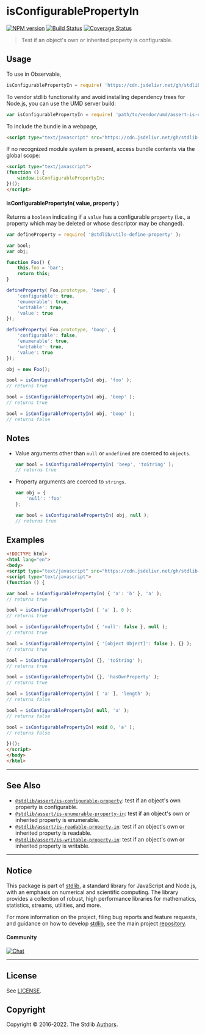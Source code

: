 <!--

@license Apache-2.0

Copyright (c) 2018 The Stdlib Authors.

Licensed under the Apache License, Version 2.0 (the "License");
you may not use this file except in compliance with the License.
You may obtain a copy of the License at

   http://www.apache.org/licenses/LICENSE-2.0

Unless required by applicable law or agreed to in writing, software
distributed under the License is distributed on an "AS IS" BASIS,
WITHOUT WARRANTIES OR CONDITIONS OF ANY KIND, either express or implied.
See the License for the specific language governing permissions and
limitations under the License.

-->

# isConfigurablePropertyIn

[![NPM version][npm-image]][npm-url] [![Build Status][test-image]][test-url] [![Coverage Status][coverage-image]][coverage-url] <!-- [![dependencies][dependencies-image]][dependencies-url] -->

> Test if an object's own or inherited property is configurable.



<section class="usage">

## Usage

To use in Observable,

```javascript
isConfigurablePropertyIn = require( 'https://cdn.jsdelivr.net/gh/stdlib-js/assert-is-configurable-property-in@umd/browser.js' )
```

To vendor stdlib functionality and avoid installing dependency trees for Node.js, you can use the UMD server build:

```javascript
var isConfigurablePropertyIn = require( 'path/to/vendor/umd/assert-is-configurable-property-in/index.js' )
```

To include the bundle in a webpage,

```html
<script type="text/javascript" src="https://cdn.jsdelivr.net/gh/stdlib-js/assert-is-configurable-property-in@umd/browser.js"></script>
```

If no recognized module system is present, access bundle contents via the global scope:

```html
<script type="text/javascript">
(function () {
    window.isConfigurablePropertyIn;
})();
</script>
```

#### isConfigurablePropertyIn( value, property )

Returns a `boolean` indicating if a `value` has a configurable `property` (i.e., a property which may be deleted or whose descriptor may be changed).

<!-- eslint-disable no-restricted-syntax -->

```javascript
var defineProperty = require( '@stdlib/utils-define-property' );

var bool;
var obj;

function Foo() {
    this.foo = 'bar';
    return this;
}

defineProperty( Foo.prototype, 'beep', {
    'configurable': true,
    'enumerable': true,
    'writable': true,
    'value': true
});

defineProperty( Foo.prototype, 'boop', {
    'configurable': false,
    'enumerable': true,
    'writable': true,
    'value': true
});

obj = new Foo();

bool = isConfigurablePropertyIn( obj, 'foo' );
// returns true

bool = isConfigurablePropertyIn( obj, 'beep' );
// returns true

bool = isConfigurablePropertyIn( obj, 'boop' );
// returns false
```

</section>

<!-- /.usage -->

<section class="notes">

## Notes

-   Value arguments other than `null` or `undefined` are coerced to `objects`.

    ```javascript
    var bool = isConfigurablePropertyIn( 'beep', 'toString' );
    // returns true
    ```

-   Property arguments are coerced to `strings`.

    ```javascript
    var obj = {
        'null': 'foo'
    };

    var bool = isConfigurablePropertyIn( obj, null );
    // returns true
    ```

</section>

<!-- /.notes -->

<section class="examples">

## Examples

<!-- eslint-disable object-curly-newline -->

<!-- eslint no-undef: "error" -->

```html
<!DOCTYPE html>
<html lang="en">
<body>
<script type="text/javascript" src="https://cdn.jsdelivr.net/gh/stdlib-js/assert-is-configurable-property-in@umd/browser.js"></script>
<script type="text/javascript">
(function () {

var bool = isConfigurablePropertyIn( { 'a': 'b' }, 'a' );
// returns true

bool = isConfigurablePropertyIn( [ 'a' ], 0 );
// returns true

bool = isConfigurablePropertyIn( { 'null': false }, null );
// returns true

bool = isConfigurablePropertyIn( { '[object Object]': false }, {} );
// returns true

bool = isConfigurablePropertyIn( {}, 'toString' );
// returns true

bool = isConfigurablePropertyIn( {}, 'hasOwnProperty' );
// returns true

bool = isConfigurablePropertyIn( [ 'a' ], 'length' );
// returns false

bool = isConfigurablePropertyIn( null, 'a' );
// returns false

bool = isConfigurablePropertyIn( void 0, 'a' );
// returns false

})();
</script>
</body>
</html>
```

</section>

<!-- /.examples -->

<!-- Section for related `stdlib` packages. Do not manually edit this section, as it is automatically populated. -->

<section class="related">

* * *

## See Also

-   <span class="package-name">[`@stdlib/assert/is-configurable-property`][@stdlib/assert/is-configurable-property]</span><span class="delimiter">: </span><span class="description">test if an object's own property is configurable.</span>
-   <span class="package-name">[`@stdlib/assert/is-enumerable-property-in`][@stdlib/assert/is-enumerable-property-in]</span><span class="delimiter">: </span><span class="description">test if an object's own or inherited property is enumerable.</span>
-   <span class="package-name">[`@stdlib/assert/is-readable-property-in`][@stdlib/assert/is-readable-property-in]</span><span class="delimiter">: </span><span class="description">test if an object's own or inherited property is readable.</span>
-   <span class="package-name">[`@stdlib/assert/is-writable-property-in`][@stdlib/assert/is-writable-property-in]</span><span class="delimiter">: </span><span class="description">test if an object's own or inherited property is writable.</span>

</section>

<!-- /.related -->

<!-- Section for all links. Make sure to keep an empty line after the `section` element and another before the `/section` close. -->


<section class="main-repo" >

* * *

## Notice

This package is part of [stdlib][stdlib], a standard library for JavaScript and Node.js, with an emphasis on numerical and scientific computing. The library provides a collection of robust, high performance libraries for mathematics, statistics, streams, utilities, and more.

For more information on the project, filing bug reports and feature requests, and guidance on how to develop [stdlib][stdlib], see the main project [repository][stdlib].

#### Community

[![Chat][chat-image]][chat-url]

---

## License

See [LICENSE][stdlib-license].


## Copyright

Copyright &copy; 2016-2022. The Stdlib [Authors][stdlib-authors].

</section>

<!-- /.stdlib -->

<!-- Section for all links. Make sure to keep an empty line after the `section` element and another before the `/section` close. -->

<section class="links">

[npm-image]: http://img.shields.io/npm/v/@stdlib/assert-is-configurable-property-in.svg
[npm-url]: https://npmjs.org/package/@stdlib/assert-is-configurable-property-in

[test-image]: https://github.com/stdlib-js/assert-is-configurable-property-in/actions/workflows/test.yml/badge.svg?branch=main
[test-url]: https://github.com/stdlib-js/assert-is-configurable-property-in/actions/workflows/test.yml?query=branch:main

[coverage-image]: https://img.shields.io/codecov/c/github/stdlib-js/assert-is-configurable-property-in/main.svg
[coverage-url]: https://codecov.io/github/stdlib-js/assert-is-configurable-property-in?branch=main

<!--

[dependencies-image]: https://img.shields.io/david/stdlib-js/assert-is-configurable-property-in.svg
[dependencies-url]: https://david-dm.org/stdlib-js/assert-is-configurable-property-in/main

-->

[chat-image]: https://img.shields.io/gitter/room/stdlib-js/stdlib.svg
[chat-url]: https://gitter.im/stdlib-js/stdlib/

[stdlib]: https://github.com/stdlib-js/stdlib

[stdlib-authors]: https://github.com/stdlib-js/stdlib/graphs/contributors

[umd]: https://github.com/umdjs/umd
[es-module]: https://developer.mozilla.org/en-US/docs/Web/JavaScript/Guide/Modules

[deno-url]: https://github.com/stdlib-js/assert-is-configurable-property-in/tree/deno
[umd-url]: https://github.com/stdlib-js/assert-is-configurable-property-in/tree/umd
[esm-url]: https://github.com/stdlib-js/assert-is-configurable-property-in/tree/esm
[branches-url]: https://github.com/stdlib-js/assert-is-configurable-property-in/blob/main/branches.md

[stdlib-license]: https://raw.githubusercontent.com/stdlib-js/assert-is-configurable-property-in/main/LICENSE

<!-- <related-links> -->

[@stdlib/assert/is-configurable-property]: https://github.com/stdlib-js/assert-is-configurable-property/tree/umd

[@stdlib/assert/is-enumerable-property-in]: https://github.com/stdlib-js/assert-is-enumerable-property-in/tree/umd

[@stdlib/assert/is-readable-property-in]: https://github.com/stdlib-js/assert-is-readable-property-in/tree/umd

[@stdlib/assert/is-writable-property-in]: https://github.com/stdlib-js/assert-is-writable-property-in/tree/umd

<!-- </related-links> -->

</section>

<!-- /.links -->
